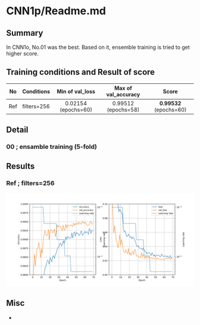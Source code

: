 # CNN1p/Readme.md

## Summary
In CNN1o, No.01 was the best. Based on it, ensemble training is tried to get higher score.

## Training conditions and Result of score
| No| Conditions | Min of val_loss | Max of val_accuracy | Score |
|:-:| :-- | :-: | :-: | :-: |
| Ref | filters=256 | 0.02154 (epochs=60) |0.99512 (epochs=58) | **0.99532** (epochs=60) |


## Detail
### 00 ; ensamble training (5-fold)


## Results


### Ref ; filters=256
![graphs of accuracy and loss](../CNN1o/01/CNN1o_01.svg)

## Misc
- 
